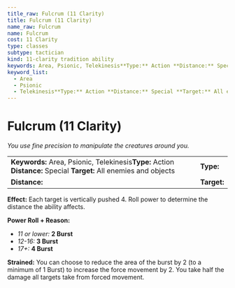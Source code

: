 ```yaml
---
title_raw: Fulcrum (11 Clarity)
title: Fulcrum (11 Clarity)
name_raw: Fulcrum
name: Fulcrum
cost: 11 Clarity
type: classes
subtype: tactician
kind: 11-clarity tradition ability
keywords: Area, Psionic, Telekinesis**Type:** Action **Distance:** Special **Target:** All enemies and objects
keyword_list:
  - Area
  - Psionic
  - Telekinesis**Type:** Action **Distance:** Special **Target:** All enemies and objects
---
```


# Fulcrum (11 Clarity)

*You use fine precision to manipulate the creatures around you.*

|                                                                                                                    |             |
| :----------------------------------------------------------------------------------------------------------------- | :---------- |
| **Keywords:** Area, Psionic, Telekinesis**Type:** Action **Distance:** Special **Target:** All enemies and objects | **Type:**   |
| **Distance:**                                                                                                      | **Target:** |

**Effect:** Each target is vertically pushed 4. Roll power to determine the distance the ability affects.

**Power Roll + Reason:**

- *11 or lower:* **2 Burst**
- *12-16:* **3 Burst**
- *17+:* **4 Burst**

**Strained:** You can choose to reduce the area of the burst by 2 (to a minimum of 1 Burst) to increase the force movement by 2. You take half the damage all targets take from forced movement.
